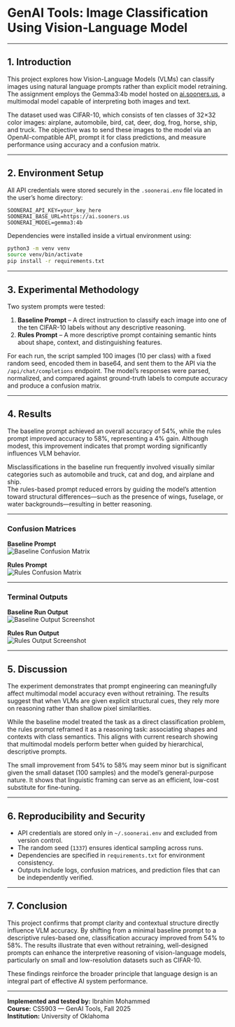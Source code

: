 # GenAI Tools: Image Classification Using Vision-Language Model  

---

## 1. Introduction  

This project explores how Vision-Language Models (VLMs) can classify images using natural language prompts rather than explicit model retraining. The assignment employs the Gemma3:4b model hosted on [ai.sooners.us](https://ai.sooners.us), a multimodal model capable of interpreting both images and text.  

The dataset used was CIFAR-10, which consists of ten classes of 32×32 color images: airplane, automobile, bird, cat, deer, dog, frog, horse, ship, and truck. The objective was to send these images to the model via an OpenAI-compatible API, prompt it for class predictions, and measure performance using accuracy and a confusion matrix.

---

## 2. Environment Setup  

All API credentials were stored securely in the `.soonerai.env` file located in the user’s home directory:
```
SOONERAI_API_KEY=your_key_here
SOONERAI_BASE_URL=https://ai.sooners.us
SOONERAI_MODEL=gemma3:4b
```

Dependencies were installed inside a virtual environment using:
```bash
python3 -m venv venv
source venv/bin/activate
pip install -r requirements.txt
```

---

## 3. Experimental Methodology  

Two system prompts were tested:  

1. **Baseline Prompt** – A direct instruction to classify each image into one of the ten CIFAR-10 labels without any descriptive reasoning.  
2. **Rules Prompt** – A more descriptive prompt containing semantic hints about shape, context, and distinguishing features.  

For each run, the script sampled 100 images (10 per class) with a fixed random seed, encoded them in base64, and sent them to the API via the `/api/chat/completions` endpoint. The model’s responses were parsed, normalized, and compared against ground-truth labels to compute accuracy and produce a confusion matrix.

---

## 4. Results  

The baseline prompt achieved an overall accuracy of 54%, while the rules prompt improved accuracy to 58%, representing a 4% gain. Although modest, this improvement indicates that prompt wording significantly influences VLM behavior.

Misclassifications in the baseline run frequently involved visually similar categories such as automobile and truck, cat and dog, and airplane and ship.  
The rules-based prompt reduced errors by guiding the model’s attention toward structural differences—such as the presence of wings, fuselage, or water backgrounds—resulting in better reasoning.

---

### Confusion Matrices  

**Baseline Prompt**  
![Baseline Confusion Matrix](run_baseline_confusion_matrix.png)

**Rules Prompt**  
![Rules Confusion Matrix](run_rules_confusion_matrix.png)

---

### Terminal Outputs  

**Baseline Run Output**  
![Baseline Output Screenshot](baseline_output.png)

**Rules Run Output**  
![Rules Output Screenshot](rules_output.png)

---

## 5. Discussion  

The experiment demonstrates that prompt engineering can meaningfully affect multimodal model accuracy even without retraining. The results suggest that when VLMs are given explicit structural cues, they rely more on reasoning rather than shallow pixel similarities.  

While the baseline model treated the task as a direct classification problem, the rules prompt reframed it as a reasoning task: associating shapes and contexts with class semantics. This aligns with current research showing that multimodal models perform better when guided by hierarchical, descriptive prompts.

The small improvement from 54% to 58% may seem minor but is significant given the small dataset (100 samples) and the model’s general-purpose nature. It shows that linguistic framing can serve as an efficient, low-cost substitute for fine-tuning.

---

## 6. Reproducibility and Security  

- API credentials are stored only in `~/.soonerai.env` and excluded from version control.  
- The random seed (`1337`) ensures identical sampling across runs.  
- Dependencies are specified in `requirements.txt` for environment consistency.  
- Outputs include logs, confusion matrices, and prediction files that can be independently verified.  

---

## 7. Conclusion  

This project confirms that prompt clarity and contextual structure directly influence VLM accuracy. By shifting from a minimal baseline prompt to a descriptive rules-based one, classification accuracy improved from 54% to 58%. The results illustrate that even without retraining, well-designed prompts can enhance the interpretive reasoning of vision-language models, particularly on small and low-resolution datasets such as CIFAR-10.  

These findings reinforce the broader principle that language design is an integral part of effective AI system performance.

---

**Implemented and tested by:** Ibrahim Mohammed  
**Course:** CS5903 — GenAI Tools, Fall 2025  
**Institution:** University of Oklahoma  
